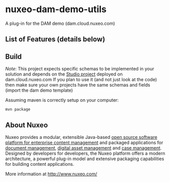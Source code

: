 nuxeo-dam-demo-utils
===================

A plug-in for the DAM demo (dam.cloud.nuxeo.com)

## List of Features (details below)


## Build

_Note_: This project expects specific schemas to be implemented in your solution and depends on the [Studio project](https://connect.nuxeo.com/nuxeo/site/studio/ide?project=dam-demo-nuxeo-presales) deployed on dam.cloud.nuxeo.com
If you plan to use it (and not just look at the code) then make sure your own projects have the same schemas and fields (import the dam demo template)

Assuming maven is correctly setup on your computer:

```
mvn package
```

## About Nuxeo

Nuxeo provides a modular, extensible Java-based [open source software platform for enterprise content management](http://www.nuxeo.com/en/products/ep) and packaged applications for [document management](http://www.nuxeo.com/en/products/document-management), [digital asset management](http://www.nuxeo.com/en/products/dam) and [case management](http://www.nuxeo.com/en/products/case-management). Designed by developers for developers, the Nuxeo platform offers a modern architecture, a powerful plug-in model and extensive packaging capabilities for building content applications.

More information at <http://www.nuxeo.com/>
